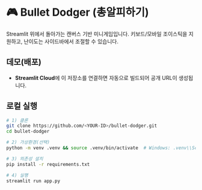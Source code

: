 # 🎮 Bullet Dodger (총알피하기)
Streamlit 위에서 돌아가는 캔버스 기반 미니게임입니다. 키보드/모바일 조이스틱을 지원하고, 난이도는 사이드바에서 조절할 수 있습니다.

## 데모(배포)
- **Streamlit Cloud**에 이 저장소를 연결하면 자동으로 빌드되어 공개 URL이 생성됩니다.

## 로컬 실행
```bash
# 1) 클론
git clone https://github.com/<YOUR-ID>/bullet-dodger.git
cd bullet-dodger

# 2) 가상환경(선택)
python -m venv .venv && source .venv/bin/activate  # Windows: .venv\\Scripts\\activate

# 3) 의존성 설치
pip install -r requirements.txt

# 4) 실행
streamlit run app.py
